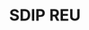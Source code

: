 ---
layout: post
title: SDIP REU
order: 1
description:   
    I am working with Dr. Cetinkaya and his team of graduate students at the Photo-Acoustics Research Laboratory at Clarkson University this summer. I am using Optuna to optimize the hyperparameters of critical quality attribute extracting machine learning models in conjunction of ultrasonic sensors to improve the quality control on pharmaceutical tabletss. By improving the hyperparameters, I have minimized the computation power required while also keeping the error under the 2% error set by industry standards. I recently got the opportunity to present my work at Clarkson's RAPS showcase with a poster. Here is a brief video showcasing my work{% include youtube-video.html id="{3d13rYmwAMU}" autoplay= "false"%}
skills: 
  - 3D Printing
  - Ultrasonic
  - Python
  - LabVIEW
  - MATLAB
  - Machine Learning
  - Research papers and presentations


main-image: /PosterPicture.jpg
---